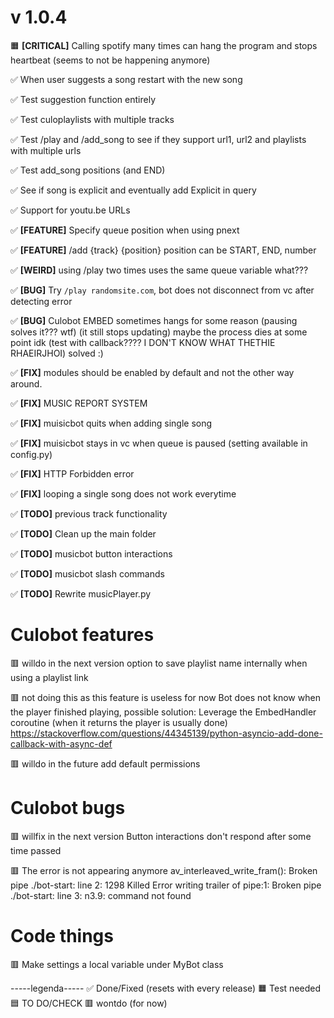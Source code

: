 # v 1.0.4

🟧 **[CRITICAL]** Calling spotify many times can hang the program and stops heartbeat (seems to not be happening anymore)

✅ When user suggests a song restart with the new song

✅ Test suggestion function entirely

✅ Test culoplaylists with multiple tracks

✅ Test /play and /add_song to see if they support url1, url2 and playlists with multiple urls

✅ Test add_song positions (and END)

✅ See if song is explicit and eventually add Explicit in query

✅ Support for youtu.be URLs

✅ **[FEATURE]** Specify queue position when using pnext

✅ **[FEATURE]** /add {track} {position}
position can be START, END, number

✅ **[WEIRD]** using /play two times uses the same queue variable what???

✅ **[BUG]** Try `/play randomsite.com`, bot does not disconnect from vc after detecting error

✅ **[BUG]** Culobot EMBED sometimes hangs for some reason (pausing solves it??? wtf) (it still stops updating) maybe the process dies at some point idk (test with callback???? I DON'T KNOW WHAT THETHIE RHAEIRJHOI) solved :)

✅ **[FIX]** modules should be enabled by default and not the other way around.

✅ **[FIX]** MUSIC REPORT SYSTEM

✅ **[FIX]** muisicbot quits when adding single song

✅ **[FIX]** muisicbot stays in vc when queue is paused (setting available in config.py)

✅ **[FIX]** HTTP Forbidden error

✅ **[FIX]** looping a single song does not work everytime

✅ **[TODO]** previous track functionality

✅ **[TODO]** Clean up the main folder

✅ **[TODO]** musicbot button interactions

✅ **[TODO]** musicbot slash commands

✅ **[TODO]** Rewrite musicPlayer.py


# Culobot features
🟥 willdo in the next version
option to save playlist name internally when using a playlist link

🟥 not doing this as this feature is useless for now
Bot does not know when the player finished playing, possible solution:
    Leverage the EmbedHandler coroutine (when it returns the player is usually done)
    https://stackoverflow.com/questions/44345139/python-asyncio-add-done-callback-with-async-def

🟥 willdo in the future
add default permissions

# Culobot bugs

🟥 willfix in the next version
Button interactions don't respond after some time passed 

🟥 The error is not appearing anymore
av_interleaved_write_fram(): Broken pipe
./bot-start: line 2: 1298 Killed
Error writing trailer of pipe:1: Broken pipe
./bot-start: line 3: n3.9: command not found

# Code things

🟥 Make settings a local variable under MyBot class

-----legenda-----
✅ Done/Fixed (resets with every release)
🟧 Test needed
🟦 TO DO/CHECK
🟥 wontdo (for now)